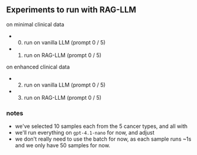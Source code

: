 ## Experiments to run with RAG-LLM

on minimal clinical data
- 0. run on vanilla LLM (prompt 0 / 5)
- 1. run on RAG-LLM (prompt 0 / 5) 

on enhanced clinical data 
- 2. run on vanilla LLM (prompt 0 / 5)
- 3. run on RAG-LLM (prompt 0 / 5)


### notes

- we've selected 10 samples each from the 5 cancer types, and all with 
- we'll run everything on `gpt-4.1-nano` for now, and adjust
- we don't really need to use the batch for now, as each sample runs ~1s and we only have 50 samples for now. 